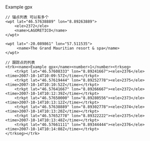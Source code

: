 <?xml version="1.0" encoding="UTF-8"?>
<gpx version="1.0">
	<name>Example gpx</name>

    // 锚点列表 可以有多个
	<wpt lat="46.57638889" lon="8.89263889">
		<ele>2372</ele>
		<name>LAGORETICO</name>
	</wpt>

    <wpt lat="-20.089861" lon="57.511535">
         <name>The Grand Mauritian resort & spa</name>
    </wpt>

    // 跟踪点的列表
	<trk><name>Example gpx</name><number>1</number><trkseg>
		<trkpt lat="46.57608333" lon="8.89241667"><ele>2376</ele><time>2007-10-14T10:09:57Z</time></trkpt>
		<trkpt lat="46.57619444" lon="8.89252778"><ele>2375</ele><time>2007-10-14T10:10:52Z</time></trkpt>
		<trkpt lat="46.57641667" lon="8.89266667"><ele>2372</ele><time>2007-10-14T10:12:39Z</time></trkpt>
		<trkpt lat="46.57650000" lon="8.89280556"><ele>2373</ele><time>2007-10-14T10:13:12Z</time></trkpt>
		<trkpt lat="46.57638889" lon="8.89302778"><ele>2374</ele><time>2007-10-14T10:13:20Z</time></trkpt>
		<trkpt lat="46.57652778" lon="8.89322222"><ele>2375</ele><time>2007-10-14T10:13:48Z</time></trkpt>
		<trkpt lat="46.57661111" lon="8.89344444"><ele>2376</ele><time>2007-10-14T10:14:08Z</time></trkpt>
	</trkseg></trk>
</gpx>
